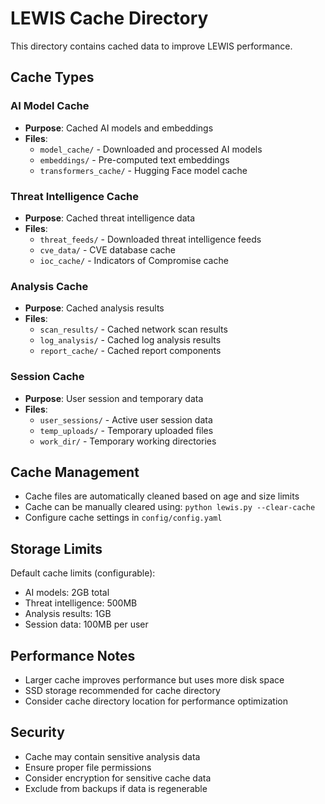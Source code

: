 # LEWIS Cache Directory

This directory contains cached data to improve LEWIS performance.

## Cache Types

### AI Model Cache
- **Purpose**: Cached AI models and embeddings
- **Files**: 
  - `model_cache/` - Downloaded and processed AI models
  - `embeddings/` - Pre-computed text embeddings
  - `transformers_cache/` - Hugging Face model cache

### Threat Intelligence Cache
- **Purpose**: Cached threat intelligence data
- **Files**:
  - `threat_feeds/` - Downloaded threat intelligence feeds
  - `cve_data/` - CVE database cache
  - `ioc_cache/` - Indicators of Compromise cache

### Analysis Cache
- **Purpose**: Cached analysis results
- **Files**:
  - `scan_results/` - Cached network scan results
  - `log_analysis/` - Cached log analysis results
  - `report_cache/` - Cached report components

### Session Cache
- **Purpose**: User session and temporary data
- **Files**:
  - `user_sessions/` - Active user session data
  - `temp_uploads/` - Temporary uploaded files
  - `work_dir/` - Temporary working directories

## Cache Management

- Cache files are automatically cleaned based on age and size limits
- Cache can be manually cleared using: `python lewis.py --clear-cache`
- Configure cache settings in `config/config.yaml`

## Storage Limits

Default cache limits (configurable):
- AI models: 2GB total
- Threat intelligence: 500MB
- Analysis results: 1GB
- Session data: 100MB per user

## Performance Notes

- Larger cache improves performance but uses more disk space
- SSD storage recommended for cache directory
- Consider cache directory location for performance optimization

## Security

- Cache may contain sensitive analysis data
- Ensure proper file permissions
- Consider encryption for sensitive cache data
- Exclude from backups if data is regenerable
